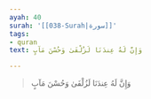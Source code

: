 ```yaml
---
ayah: 40
surah: '[[038-Surah|سورة]]'
tags:
- quran
text: وَإِنَّ لَهُ عِندَنَا لَزُلْفَىٰ وَحُسْنَ مَآبٍ

---
```

> وَإِنَّ لَهُ عِندَنَا لَزُلْفَىٰ وَحُسْنَ مَآبٍ
